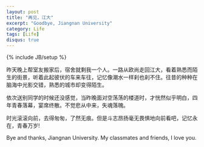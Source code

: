 ```yaml
---
layout: post
title: "再见，江大"
excerpt: "Goodbye, Jiangnan University"
category: Life
tags: [Life]
disqus: true
---
```

{% include JB/setup %}

昨天晚上帮室友搬家后，宿舍就剩我一个人。一路从欧尚走回江大，看着熟悉而陌生的街景，听着此起彼伏的车来车往，记忆像潮水一样刹也刹不住。往昔的种种在脑海中光影交错，熟悉的城市却变得陌生。

依次送别同学的时候还没感觉，当昨晚面对空荡荡的楼道时，才恍然似乎明白，四年青春落幕，宴席终散。不觉悲从中来，失魂落魄。

时光滚滚向前，去得匆匆，了然无痕。但是斗志昂扬毫无畏惧地向前看吧，记忆永在，青春万岁!

Bye and thanks, Jiangnan University. My classmates and friends, I love you.
